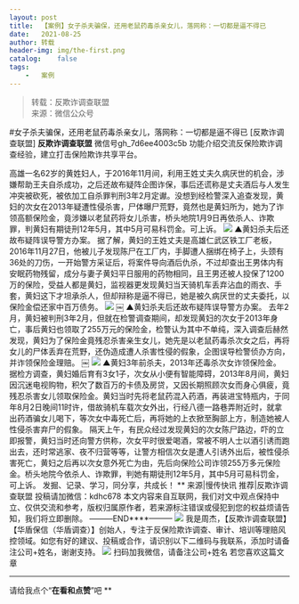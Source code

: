 ```yaml
---
layout:	post
title:	【案例】女子杀夫骗保，还用老鼠药毒杀亲女儿，落网称：一切都是逼不得已
date:	2021-08-25
author:	转载
header-img:	img/the-first.png
catalog:	false
tags:
	-	案例
---
```


<blockquote><p>转载：反欺诈调查联盟<br>
来源：微信公众号</p></blockquote>

#女子杀夫骗保，还用老鼠药毒杀亲女儿，落网称：一切都是逼不得已
[反欺诈调查联盟]
**反欺诈调查联盟**
微信号gh_7d6ee4003c5b
功能介绍交流反保险欺诈调查经验，建立打击保险欺诈共享平台。

高雄一名62岁的黄姓妇人，于2016年11月间，利用王姓丈夫久病厌世的机会，涉嫌帮助王夫自杀成功，之后还故布疑阵企图诈保，事后还谎称是丈夫酒后与人发生冲突被砍死，被依加工自杀罪判刑3年2月定谳。没想到经检警深入追查发现，黄妇的次女在2013年疑遭性侵杀害，尸体曝尸荒野，竟然也是黄妇所为，她为了诈领高额保险金，竟涉嫌以老鼠药将女儿杀害，桥头地院1月9日再依杀人、诈欺罪，判黄妇有期徒刑12年5月，其中5月可易科罚金。可上诉。
![]({{site.baseurl}}/postimg/L6usUGPiatBS5U4bCg4icLjKpn22KUperotCrbLYJ5WyRx957CWibweMEFjsoZqianibDpHT0wdYjM0Vx2UmenzyACA.jpeg)
▲黄妇杀夫后还故布疑阵误导警方办案。
据了解，黄妇的王姓丈夫是高雄仁武区铁工厂老板，2016年11月27日，他被儿子发现陈尸在工厂内，手脚遭人捆绑在椅子上，头颈有36处的刀伤，一开始警方采证后，将案件导向酒后仇杀，不过却查出王男体内有安眠药物残留，成分与妻子黄妇平日服用的药物相同，且王男还被人投保了1200万的保险，受益人都是黄妇，监视器更发现黄妇当天骑机车丢弃沾血的雨衣、手套，黄妇这下才坦承杀人，但却辩称是逼不得已，她是被久病厌世的丈夫委托，以保险金偿还家中百万债务。
![]({{site.baseurl}}/postimg/L6usUGPiatBS5U4bCg4icLjKpn22KUperogJ1Qrf9v3sHXXBkxKiaKTOiaC7loeyCgCOzPAEAzob5OicBowFa692D7g.jpeg)
￼
▲黄妇杀夫后还故布疑阵误导警方办案。
去年2月，黄妇被判刑3年2月，但就在检警调查期间，却发现黄妇的次女于2013年身亡，事后黄妇也领取了255万元的保险金，检警认为其中不单纯，深入调查后赫然发现，黄妇为了保险金竟残忍杀害亲生女儿，她先是以老鼠药毒杀次女之后，再将女儿的尸体丢弃在荒野，还伪造成遭人杀害性侵的假象，企图误导检警侦办方向，并诈领保险金理赔。
￼
![]({{site.baseurl}}/postimg/L6usUGPiatBS5U4bCg4icLjKpn22KUperoriaugIawflI1mtuP01p9qEWkQP6vYjdNDQHicXicS6QYzwR4pOuhuNa1w.jpeg)
▲黄妇3年前杀夫，2013年还毒杀次女诈领保险金。
据检方调查，黄妇婚后育有3女1子，次女从小便有智能障碍，2013年8月间，黄妇因沉迷电视购物，积欠了数百万的卡债及房贷，又因长期照顾次女而身心俱疲，竟残忍杀害女儿领取保险金。黄妇当时先将老鼠药混入药酒，再装进宝特瓶内，于同年8月2日晚间11时许，借故骑机车载次女外出，行经八德一路巷弄附近时，就拿出药酒骗女儿喝下，等次女中毒死亡后，再将她的上衣掀至胸部上方，制造她被人性侵杀害弃尸的假象。
隔天上午，有民众经过发现黄妇的次女陈尸路边，吓的立即报警，黄妇当时还向警方供称，次女平时很爱喝酒，常被不明人士以酒引诱而跑出去，还时常逃家、夜不归营等等，让警方相信次女是遭人引诱外出后，被性侵杀害死亡，黄妇之后再以次女意外死亡为由，先后向保险公司诈领255万多元保险金。桥头地院今依杀人、诈欺罪，判她有期徒刑12年5月，其中5月可易科罚金，可上诉。
发掘、记录、学习，同分享，共成长！
**
来源|慢传快讯
推荐|反欺诈调查联盟
投稿请加微信：kdhc678
本文内容来自互联网，我们对文中观点保持中立、仅供交流和参考，版权归属原作者，若来源标注错误或侵犯到您的权益烦请告知，我们将立即删除。
———END****———
![]({{site.baseurl}}/postimg/L6usUGPiatBSs5Yxdp5NU9dpdqWanE7Mq7XpTo0mwlia1gia9NNFGTRYKdpVvrK2KgpAPictg52F8U9sicXI1jQ1dzA.jpeg)
我是周杰，【反欺诈调查联盟】【华盾保信（华盾调查）】创始人，专注于反保险欺诈调查、审计、培训等理赔风控领域。如您有好的建议、投稿或合作，请识别以下二维码与我联系，添加时请备注公司+姓名，谢谢支持。
![]({{site.baseurl}}/postimg/L6usUGPiatBQLNFXicXXQxXBwjwUmJlPGF0q5ZibOM9kCzhXR7EE7aTbgZIVibDd94F2CTC1GUb6zkDHLFKrVHibfjg.jpeg)
扫码加我微信，请备注公司+姓名
若您喜欢这篇文章
****
请给我点个“**在看和点赞**”吧
**
